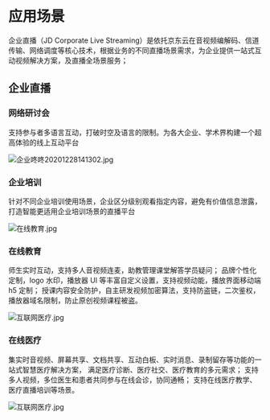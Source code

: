 # 应用场景

企业直播（JD Corporate Live Streaming）是依托京东云在音视频编解码、信道传输、网络调度等核心技术，根据业务的不同直播场景需求，为企业提供一站式互动视频解决方案，及直播全场景服务；


## 企业直播  



### 网络研讨会

支持参与者多语言互动，打破时空及语言的限制。为各大企业、学术界构建一个超高体验的线上互动平台

![企业咚咚20201228141302.jpg](https://github.com/jdcloudcom/cn/blob/cn-Real-Time-Communication/image/Real-Time-Communicat/%E8%BF%9C%E7%A8%8B%E6%A3%80%E4%BF%AE.png)

### 企业培训

针对不同企业培训使用场景，企业区分级别观看指定内容，避免有价值信息泄露，打造智能更适用企业培训场景的直播平台

![在线教育.jpg](https://github.com/jdcloudcom/cn/blob/cn-Real-Time-Communication/image/Real-Time-Communicat/%E5%9C%A8%E7%BA%BF%E9%87%91%E8%9E%8D.png)

### 在线教育

师生实时互动，支持多人音视频连麦，助教管理课堂解答学员疑问； 品牌个性化定制，logo 水印，播放器 UI 等丰富自定义设置，支持视频动能，播放界面移动端 h5 定制； 授课内容安全防护，自主研发视频加密算法，支持防盗链，二次鉴权，播放器域名限制，防止原创视频课程被盗。

![互联网医疗.jpg](https://github.com/jdcloudcom/cn/blob/cn-Real-Time-Communication/image/Real-Time-Communicat/%E5%9C%A8%E7%BA%BF%E6%95%99%E8%82%B2.png)

### 在线医疗

集实时音视频、屏幕共享、文档共享、互动白板、实时消息、录制留存等功能的一站式智慧医疗解决方案， 满足医疗诊断、医疗社交、医疗教育的多元需求； 支持多人视频，多位医生和患者共同参与在线会诊，协同通畅； 支持在线医疗教学、医疗直播培训等场景。

![互联网医疗.jpg](https://github.com/jdcloudcom/cn/blob/cn-Real-Time-Communication/image/Real-Time-Communicat/%E5%9C%BA%E6%99%AF3-%E5%9C%A8%E7%BA%BF%E5%8C%BB%E7%96%97.jpg)
